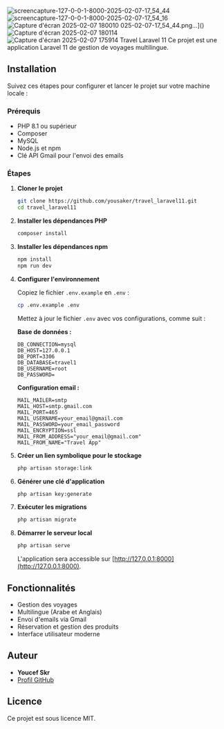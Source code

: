 ![screencapture-127-0-0-1-8000-2025-02-07-17_54_44](https://github.com/user-attachments/assets/01721938-6e8d-44ed-91f8-6ed25b04ef07)
![screencapture-127-0-0-1-8000-2025-02-07-17_54_16](https://github.com/user-attachments/assets/331b81e6-4141-46ce-9b98-e203bb7389a2)
![Capture d'écran 2025-02-07 180010](https://github.com/user-attachments/assets/031ef86e-17a1-4d17-a94d-f83d8f3c57da)
025-02-07-17_54_44.png…]()
![Capture d'écran 2025-02-07 180114](https://github.com/user-attachments/assets/bfe83995-2fa1-42ec-b98d-eaa3914b4390)
![Capture d'écran 2025-02-07 175914](https://github.com/user-attachments/assets/aa9ceffb-fa9c-4af8-8640-0ee4e3e5d238)
Travel Laravel 11
Ce projet est une application Laravel 11 de gestion de voyages multilingue.

## Installation

Suivez ces étapes pour configurer et lancer le projet sur votre machine locale :

### Prérequis

- PHP 8.1 ou supérieur
- Composer
- MySQL
- Node.js et npm
- Clé API Gmail pour l'envoi des emails

### Étapes

1. **Cloner le projet**
   ```bash
   git clone https://github.com/yousaker/travel_laravel11.git
   cd travel_laravel11
   ```

2. **Installer les dépendances PHP**
   ```bash
   composer install
   ```

3. **Installer les dépendances npm**
   ```bash
   npm install
   npm run dev
   ```

4. **Configurer l'environnement**
   
   Copiez le fichier `.env.example` en `.env` :
   ```bash
   cp .env.example .env
   ```

   Mettez à jour le fichier `.env` avec vos configurations, comme suit :

   **Base de données :**
   ```env
   DB_CONNECTION=mysql
   DB_HOST=127.0.0.1
   DB_PORT=3306
   DB_DATABASE=travel1
   DB_USERNAME=root
   DB_PASSWORD=
   ```

   **Configuration email :**
   ```env
   MAIL_MAILER=smtp
   MAIL_HOST=smtp.gmail.com
   MAIL_PORT=465
   MAIL_USERNAME=your_email@gmail.com
   MAIL_PASSWORD=your_email_password
   MAIL_ENCRYPTION=ssl
   MAIL_FROM_ADDRESS="your_email@gmail.com"
   MAIL_FROM_NAME="Travel App"
   ```

5. **Créer un lien symbolique pour le stockage**
   ```bash
   php artisan storage:link
   ```

6. **Générer une clé d'application**
   ```bash
   php artisan key:generate
   ```

7. **Exécuter les migrations**
   ```bash
   php artisan migrate
   ```

8. **Démarrer le serveur local**
   ```bash
   php artisan serve
   ```

   L'application sera accessible sur [http://127.0.0.1:8000](http://127.0.0.1:8000).

## Fonctionnalités

- Gestion des voyages
- Multilingue (Arabe et Anglais)
- Envoi d'emails via Gmail
- Réservation et gestion des produits
- Interface utilisateur moderne

## Auteur

- **Youcef Skr**
- [Profil GitHub](https://github.com/yousaker)

## Licence

Ce projet est sous licence MIT.

